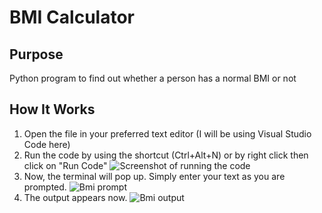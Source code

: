 # BMI Calculator
## Purpose
Python program to find out whether a person has a normal BMI or not
## How It Works
1. Open the file in your preferred text editor (I will be using Visual Studio Code here)
2. Run the code by using the shortcut (Ctrl+Alt+N) or by right click then click on "Run Code"
![Screenshot of running the code](https://github.com/hasnaintech/bmi-calculator/assets/63296513/d654354a-ef0c-4ca1-9714-7c6cd573dc0b)
3. Now, the terminal will pop up. Simply enter your text as you are prompted.
![Bmi prompt](https://github.com/hasnaintech/bmi-calculator/assets/63296513/12e6248c-7391-4097-a964-bfebcfb8653a)
4. The output appears now.
![Bmi output](https://github.com/hasnaintech/bmi-calculator/assets/63296513/53a6088e-661c-4e12-9626-7a8fad7284a6)
